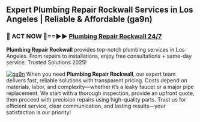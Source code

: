 ## Expert Plumbing Repair Rockwall Services in Los Angeles | Reliable & Affordable (ga9n)  

<h3>🚿 ACT NOW 🌟==►► <a href="https://tinyurl.com/2ne6vx2x" rel="nofollow">Plumbing Repair Rockwall 24/7</a></h3>

**Plumbing Repair Rockwall** provides top-notch plumbing services in Los Angeles. From repairs to installations, enjoy free consultations + same-day service. Trusted Solutions 2025!

[![ga9n](https://i.imgur.com/4PFF4AK.jpeg)](https://tinyurl.com/2ne6vx2x)
When you need **Plumbing Repair Rockwall**, our expert team delivers fast, reliable solutions with transparent pricing. Costs depend on materials, labor, and complexity—whether it’s a leaky faucet or a major pipe replacement. We start with a thorough inspection, provide an upfront quote, then proceed with precision repairs using high-quality parts. Trust us for efficient service, clear communication, and lasting results—your satisfaction is our priority!